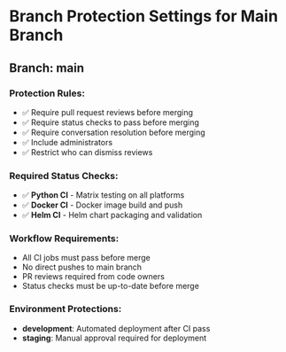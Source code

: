 # Branch Protection Settings for Main Branch

## Branch: main

### Protection Rules:
- ✅ Require pull request reviews before merging
- ✅ Require status checks to pass before merging  
- ✅ Require conversation resolution before merging
- ✅ Include administrators
- ✅ Restrict who can dismiss reviews

### Required Status Checks:
- ✅ **Python CI** - Matrix testing on all platforms
- ✅ **Docker CI** - Docker image build and push
- ✅ **Helm CI** - Helm chart packaging and validation

### Workflow Requirements:
- All CI jobs must pass before merge
- No direct pushes to main branch
- PR reviews required from code owners
- Status checks must be up-to-date before merge

### Environment Protections:
- **development**: Automated deployment after CI pass
- **staging**: Manual approval required for deployment